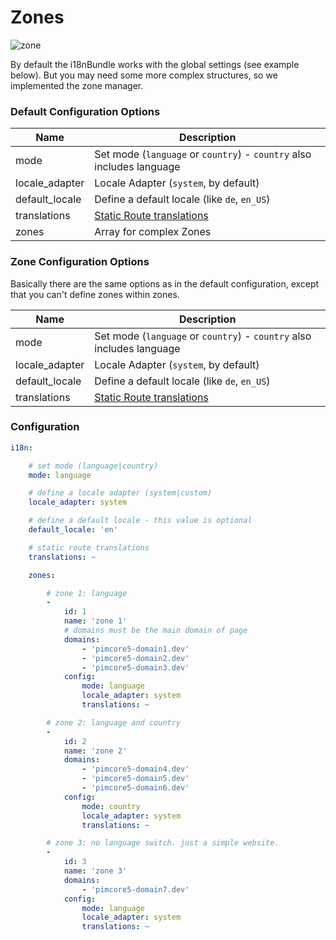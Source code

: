 # Zones

![zone](https://user-images.githubusercontent.com/700119/28177968-0a3e592e-67fd-11e7-99a3-52b8f77683a4.jpg)

By default the i18nBundle works with the global settings (see example below). 
But you may need some more complex structures, so we implemented the zone manager.

### Default Configuration Options

| Name | Description |
|------|-------------|
| mode | Set mode (`language` or `country`) - `country` also includes language |
| locale_adapter | Locale Adapter (`system`, by default) |
| default_locale | Define a default locale (like `de`, `en_US`) |
| translations | [Static Route translations](28_StaticRoutes.md) |
| zones | Array for complex Zones |

### Zone Configuration Options
Basically there are the same options as in the default configuration, except that you can't define zones within zones.

| Name | Description |
|------|-------------|
| mode | Set mode (`language` or `country`) - `country` also includes language |
| locale_adapter | Locale Adapter (`system`, by default) |
| default_locale | Define a default locale (like `de`, `en_US`) |
| translations | [Static Route translations](28_StaticRoutes.md) |

### Configuration

```yaml
i18n:

    # set mode (language|country)
    mode: language

    # define a locale adapter (system|custom)
    locale_adapter: system

    # define a default locale - this value is optional
    default_locale: 'en'

    # static route translations
    translations: ~

    zones:

        # zone 1: language
        -
            id: 1
            name: 'zone 1'
            # domains must be the main domain of page
            domains:
                - 'pimcore5-domain1.dev'
                - 'pimcore5-domain2.dev'
                - 'pimcore5-domain3.dev'
            config:
                mode: language
                locale_adapter: system
                translations: ~

        # zone 2: language and country
        -
            id: 2
            name: 'zone 2'
            domains:
                - 'pimcore5-domain4.dev'
                - 'pimcore5-domain5.dev'
                - 'pimcore5-domain6.dev'
            config:
                mode: country
                locale_adapter: system
                translations: ~

        # zone 3: no language switch. just a simple website.
        -
            id: 3
            name: 'zone 3'
            domains:
                - 'pimcore5-domain7.dev'
            config:
                mode: language
                locale_adapter: system
                translations: ~
```